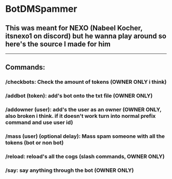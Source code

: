 # BotDMSpammer

## This was meant for NEXO (Nabeel Kocher, itsnexo1 on discord) but he wanna play around so here's the source I made for him

-------------------------------------------------------------------

## Commands:
### /checkbots: Check the amount of tokens (OWNER ONLY i think)
### /addbot (token): add's bot onto the txt file (OWNER ONLY)
### /addowner (user): add's the user as an owner (OWNER ONLY, also broken i think. if it doesn't work turn into normal prefix command and use user id)
### /mass (user) (optional delay): Mass spam someone with all the tokens (bot or non bot)
### /reload: reload's all the cogs (slash commands, OWNER ONLY)
### /say: say anything through the bot (OWNER ONLY)


